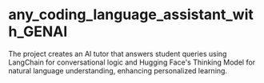 # any_coding_language_assistant_with_GENAI
The project creates an AI tutor that answers student queries using LangChain for conversational logic and Hugging Face's Thinking Model for natural language understanding, enhancing personalized learning.
